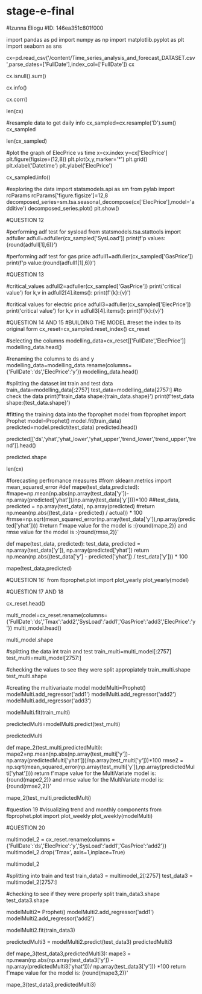 # stage-e-final

#Izunna Eliogu
#ID: 146ea351c801f000

import pandas as pd
import numpy as np
import matplotlib.pyplot as plt
import seaborn as sns

cx=pd.read_csv('/content/Time_series_analysis_and_forecast_DATASET.csv',parse_dates=['FullDate'],index_col=['FullDate'])
cx




cx.isnull().sum()

cx.info()

cx.corr()

len(cx)

#resample data to get daily info
cx_sampled=cx.resample('D').sum()
cx_sampled

len(cx_sampled)

#plot the graph of ElecPrice vs time
x=cx.index
y=cx['ElecPrice']
plt.figure(figsize=(12,8))
plt.plot(x,y,marker='*')
plt.grid()
plt.xlabel('Datetime')
plt.ylabel('ElecPrice')

cx_sampled.info()

#exploring the data
import statsmodels.api as sm
from pylab import rcParams
rcParams['figure.figsize']=12,8
decomposed_series=sm.tsa.seasonal_decompose(cx['ElecPrice'],model='additive')
decomposed_series.plot()
plt.show()

#QUESTION 12

#performing adf test for sysload
from statsmodels.tsa.stattools import adfuller
adfull=adfuller(cx_sampled['SysLoad'])
print(f'p values:{round(adfull[1],6)}')

#performing adf test for gas price
adfull1=adfuller(cx_sampled['GasPrice'])
print(f'p value:{round(adfull1[1],6)}')

#QUESTION 13

#critical_values
adfull2=adfuller(cx_sampled['GasPrice'])
print('critical value')
for k,v in adfull2[4].items():
  print(f'{k}:{v}')

#critical values for electric price
adfull3=adfuller(cx_sampled['ElecPrice'])
print('critical value')
for k,v in adfull3[4].items():
  print(f'{k}:{v}')


#QUESTION 14 AND 15
#BUILDING THE MODEL
#reset the index to its original form
cx_reset=cx_sampled.reset_index()
cx_reset

#selecting the columns
modelling_data=cx_reset[['FullDate','ElecPrice']]
modelling_data.head()

#renaming the columns to ds and y
modelling_data=modelling_data.rename(columns={'FullDate':'ds','ElecPrice':'y'})
modelling_data.head()

#splitting the dataset int train and test data
train_data=modelling_data[:2757]
test_data=modelling_data[2757:]
#to check the data
print(f'train_data shape:{train_data.shape}')
print(f'test_data shape:{test_data.shape}')


#fitting the training data into the fbprophet model
from fbprophet import Prophet
model=Prophet()
model.fit(train_data)
predicted=model.predict(test_data)
predicted.head()

predicted[['ds','yhat','yhat_lower','yhat_upper','trend_lower','trend_upper','trend']].head()

predicted.shape

len(cx)

#forecasting perfromance measures
#from sklearn.metrics import mean_squared_error
#def mape(test_data,predicted):
  #mape=np.mean(np.abs(np.array(test_data['y'])-np.array(predicted['yhat'])/np.array(test_data['y'])))*100
  ##test_data, predicted = np.array(test_data), np.array(predicted)
  #return np.mean(np.abs((test_data - predicted) / actual)) * 100
  #rmse=np.sqrt(mean_squared_error(np.array(test_data['y']),np.array(predicted['yhat'])))
  #return f'mape value for the model is :{round(mape,2)} and rmse value for the model is :{round(rmse,2)}'

def mape(test_data, predicted): 
    test_data, predicted = np.array(test_data['y']), np.array(predicted['yhat'])
    return np.mean(np.abs((test_data['y'] - predicted['yhat']) / test_data['y'])) * 100

mape(test_data,predicted)



#QUESTION 16`
from fbprophet.plot import plot_yearly
plot_yearly(model)


#QUESTION 17 AND 18

cx_reset.head()


multi_model=cx_reset.rename(columns={'FullDate':'ds','Tmax':'add2','SysLoad':'add1','GasPrice':'add3','ElecPrice':'y'})
multi_model.head()


multi_model.shape

#splitting the data int train and test
train_multi=multi_model[:2757]
test_multi=multi_model[2757:]



#checking the values to see they were split appropiately
train_multi.shape
test_multi.shape

#creating the multivariaate model
modelMulti=Prophet()
modelMulti.add_regressor('add1')
modelMulti.add_regressor('add2')
modelMulti.add_regressor('add3')


modelMulti.fit(train_multi)


predictedMulti=modelMulti.predict(test_multi)


predictedMulti

def mape_2(test_multi,predictedMulti):
  mape2=np.mean(np.abs(np.array(test_multi['y'])-np.array(predictedMulti['yhat']))/np.array(test_multi['y']))*100
  rmse2 = np.sqrt(mean_squared_error(np.array(test_multi['y']),np.array(predictedMulti['yhat'])))
  return f'mape value for the MultiVariate model is: {round(mape2,2)} and rmse value for the MultiVariate model is: {round(rmse2,2)}'


mape_2(test_multi,predictedMulti)

#question 19
#visualizing trend and monthly components
from fbprophet.plot import plot_weekly
plot_weekly(modelMulti)



#QUESTION 20


multimodel_2 = cx_reset.rename(columns = {'FullDate':'ds','ElecPrice':'y','SysLoad':'add1','GasPrice':'add2'})
multimodel_2.drop('Tmax', axis=1,inplace=True)

multimodel_2

#splitting into train and test
train_data3 = multimodel_2[:2757]
test_data3 = multimodel_2[2757:]


#checking to see if they were properly split
train_data3.shape
test_data3.shape


modelMulti2= Prophet()
modelMulti2.add_regressor('add1')
modelMulti2.add_regressor('add2')

modelMulti2.fit(train_data3)
 


predictedMulti3 = modelMulti2.predict(test_data3)
predictedMulti3



def mape_3(test_data3,predictedMulti3):
  mape3 = np.mean(np.abs(np.array(test_data3['y']) - np.array(predictedMulti3['yhat']))/ np.array(test_data3['y'])) *100
  return f'mape value for the model is: {round(mape3,2)}'

mape_3(test_data3,predictedMulti3)
